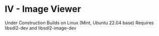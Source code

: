 IV - Image Viewer
=================

Under Construction
Builds on Linux (Mint, Ubuntu 22.04 base)
Requires libsdl2-dev and libsdl2-image-dev

